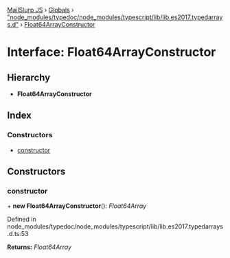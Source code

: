 [MailSlurp JS](../README.md) › [Globals](../globals.md) › ["node_modules/typedoc/node_modules/typescript/lib/lib.es2017.typedarrays.d"](../modules/_node_modules_typedoc_node_modules_typescript_lib_lib_es2017_typedarrays_d_.md) › [Float64ArrayConstructor](_node_modules_typedoc_node_modules_typescript_lib_lib_es2017_typedarrays_d_.float64arrayconstructor.md)

# Interface: Float64ArrayConstructor

## Hierarchy

* **Float64ArrayConstructor**

## Index

### Constructors

* [constructor](_node_modules_typedoc_node_modules_typescript_lib_lib_es2017_typedarrays_d_.float64arrayconstructor.md#constructor)

## Constructors

###  constructor

\+ **new Float64ArrayConstructor**(): *Float64Array*

Defined in node_modules/typedoc/node_modules/typescript/lib/lib.es2017.typedarrays.d.ts:53

**Returns:** *Float64Array*
